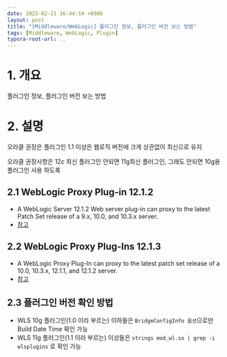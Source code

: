```yaml
---
date: 2022-02-21 16:44:14 +0900
layout: post
title: "[Middleware/WebLogic] 플러그인 정보, 플러그인 버전 보는 방법"
tags: [Middleware, WebLogic, Plugin]
typora-root-url: ..
---
```


# 1. 개요

플러그인 정보, 플러그인 버전 보는 방법



# 2. 설명

오라클 권장은 플러그인 1.1 이상은 웹로직 버전에 크게 상관없이 최신으로 유지

오라클 권장사항은 12c 최신 플러그인 안되면 11g최신 플러그인, 그래도 안되면 10g용 플러그인 사용 하도록



## 2.1 WebLogic Proxy Plug-in 12.1.2

* A WebLogic Server 12.1.2 Web server plug-in can proxy to the latest Patch Set release of a 9.x, 10.0, and 10.3.x server.
* [참고](http://www.oracle.com/technetwork/middleware/webtier/downloads/index.html)



## 2.2 WebLogic Proxy Plug-Ins 12.1.3

* A WebLogic Proxy Plug-In can proxy to the latest patch set release of a 10.0, 10.3.x, 12.1.1, and 12.1.2 server.
* [참고](http://www.oracle.com/technetwork/middleware/webtier/downloads/index.html)



## 2.3 플러그인 버전 확인 방법

* WLS 10g 플러그인(1.0 이라 부르는) 이하들은 `BridgeConfigInfo 옵션`으로만 Build Date Time 확인 가능
* WLS 11g 플러그인(1.1 이라 부르는) 이상들은 `strings mod_wl.so | grep -i wlsplugins` 로 확인 가능
